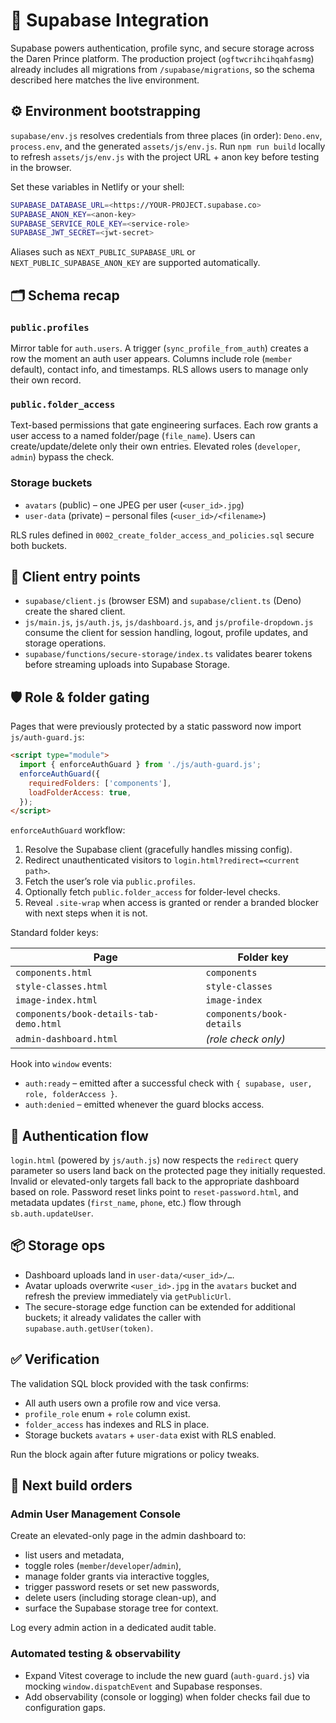 # 🔐 Supabase Integration

Supabase powers authentication, profile sync, and secure storage across the Daren Prince platform. The production project (`ogftwcrihcihqahfasmg`) already includes all migrations from `/supabase/migrations`, so the schema described here matches the live environment.

## ⚙️ Environment bootstrapping

`supabase/env.js` resolves credentials from three places (in order): `Deno.env`, `process.env`, and the generated `assets/js/env.js`. Run `npm run build` locally to refresh `assets/js/env.js` with the project URL + anon key before testing in the browser.

Set these variables in Netlify or your shell:

```bash
SUPABASE_DATABASE_URL=<https://YOUR-PROJECT.supabase.co>
SUPABASE_ANON_KEY=<anon-key>
SUPABASE_SERVICE_ROLE_KEY=<service-role>
SUPABASE_JWT_SECRET=<jwt-secret>
```

Aliases such as `NEXT_PUBLIC_SUPABASE_URL` or `NEXT_PUBLIC_SUPABASE_ANON_KEY` are supported automatically.

## 🗂️ Schema recap

### `public.profiles`
Mirror table for `auth.users`. A trigger (`sync_profile_from_auth`) creates a row the moment an auth user appears. Columns include role (`member` default), contact info, and timestamps. RLS allows users to manage only their own record.

### `public.folder_access`
Text-based permissions that gate engineering surfaces. Each row grants a user access to a named folder/page (`file_name`). Users can create/update/delete only their own entries. Elevated roles (`developer`, `admin`) bypass the check.

### Storage buckets
- `avatars` (public) – one JPEG per user (`<user_id>.jpg`)
- `user-data` (private) – personal files (`<user_id>/<filename>`)

RLS rules defined in `0002_create_folder_access_and_policies.sql` secure both buckets.

## 🧠 Client entry points

- `supabase/client.js` (browser ESM) and `supabase/client.ts` (Deno) create the shared client.
- `js/main.js`, `js/auth.js`, `js/dashboard.js`, and `js/profile-dropdown.js` consume the client for session handling, logout, profile updates, and storage operations.
- `supabase/functions/secure-storage/index.ts` validates bearer tokens before streaming uploads into Supabase Storage.

## 🛡️ Role & folder gating

Pages that were previously protected by a static password now import `js/auth-guard.js`:

```html
<script type="module">
  import { enforceAuthGuard } from './js/auth-guard.js';
  enforceAuthGuard({
    requiredFolders: ['components'],
    loadFolderAccess: true,
  });
</script>
```

`enforceAuthGuard` workflow:

1. Resolve the Supabase client (gracefully handles missing config).
2. Redirect unauthenticated visitors to `login.html?redirect=<current path>`.
3. Fetch the user’s role via `public.profiles`.
4. Optionally fetch `public.folder_access` for folder-level checks.
5. Reveal `.site-wrap` when access is granted or render a branded blocker with next steps when it is not.

Standard folder keys:

| Page                                   | Folder key             |
|----------------------------------------|------------------------|
| `components.html`                      | `components`           |
| `style-classes.html`                   | `style-classes`        |
| `image-index.html`                     | `image-index`          |
| `components/book-details-tab-demo.html`| `components/book-details` |
| `admin-dashboard.html`                 | *(role check only)*    |

Hook into `window` events:

- `auth:ready` – emitted after a successful check with `{ supabase, user, role, folderAccess }`.
- `auth:denied` – emitted whenever the guard blocks access.

## 🔑 Authentication flow

`login.html` (powered by `js/auth.js`) now respects the `redirect` query parameter so users land back on the protected page they initially requested. Invalid or elevated-only targets fall back to the appropriate dashboard based on role. Password reset links point to `reset-password.html`, and metadata updates (`first_name`, `phone`, etc.) flow through `sb.auth.updateUser`.

## 📦 Storage ops

- Dashboard uploads land in `user-data/<user_id>/…`.
- Avatar uploads overwrite `<user_id>.jpg` in the `avatars` bucket and refresh the preview immediately via `getPublicUrl`.
- The secure-storage edge function can be extended for additional buckets; it already validates the caller with `supabase.auth.getUser(token)`.

## ✅ Verification

The validation SQL block provided with the task confirms:

- All auth users own a profile row and vice versa.
- `profile_role` enum + `role` column exist.
- `folder_access` has indexes and RLS in place.
- Storage buckets `avatars` + `user-data` exist with RLS enabled.

Run the block again after future migrations or policy tweaks.

## 🚀 Next build orders

### Admin User Management Console

Create an elevated-only page in the admin dashboard to:
- list users and metadata,
- toggle roles (`member`/`developer`/`admin`),
- manage folder grants via interactive toggles,
- trigger password resets or set new passwords,
- delete users (including storage clean-up), and
- surface the Supabase storage tree for context.

Log every admin action in a dedicated audit table.

### Automated testing & observability

- Expand Vitest coverage to include the new guard (`auth-guard.js`) via mocking `window.dispatchEvent` and Supabase responses.
- Add observability (console or logging) when folder checks fail due to configuration gaps.

